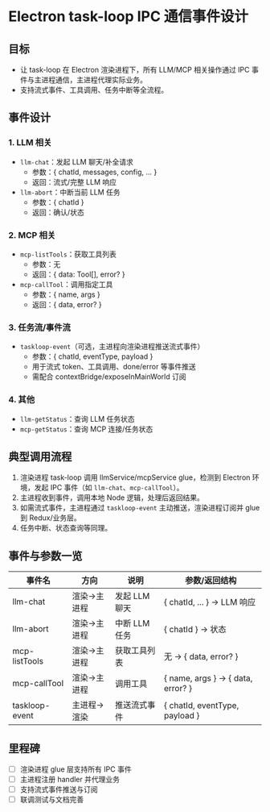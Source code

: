 # Electron task-loop IPC 通信事件设计

## 目标
- 让 task-loop 在 Electron 渲染进程下，所有 LLM/MCP 相关操作通过 IPC 事件与主进程通信，主进程代理实际业务。
- 支持流式事件、工具调用、任务中断等全流程。

## 事件设计

### 1. LLM 相关
- `llm-chat`：发起 LLM 聊天/补全请求
  - 参数：{ chatId, messages, config, ... }
  - 返回：流式/完整 LLM 响应
- `llm-abort`：中断当前 LLM 任务
  - 参数：{ chatId }
  - 返回：确认/状态

### 2. MCP 相关
- `mcp-listTools`：获取工具列表
  - 参数：无
  - 返回：{ data: Tool[], error? }
- `mcp-callTool`：调用指定工具
  - 参数：{ name, args }
  - 返回：{ data, error? }

### 3. 任务流/事件流
- `taskloop-event`（可选，主进程向渲染进程推送流式事件）
  - 参数：{ chatId, eventType, payload }
  - 用于流式 token、工具调用、done/error 等事件推送
  - 需配合 contextBridge/exposeInMainWorld 订阅

### 4. 其他
- `llm-getStatus`：查询 LLM 任务状态
- `mcp-getStatus`：查询 MCP 连接/任务状态

## 典型调用流程
1. 渲染进程 task-loop 调用 llmService/mcpService glue，检测到 Electron 环境，发起 IPC 事件（如 `llm-chat`、`mcp-callTool`）。
2. 主进程收到事件，调用本地 Node 逻辑，处理后返回结果。
3. 如需流式事件，主进程通过 `taskloop-event` 主动推送，渲染进程订阅并 glue 到 Redux/业务层。
4. 任务中断、状态查询等同理。

## 事件与参数一览
| 事件名         | 方向         | 说明             | 参数/返回结构 |
|----------------|--------------|------------------|--------------|
| llm-chat       | 渲染→主进程  | 发起 LLM 聊天    | { chatId, ... } → LLM 响应 |
| llm-abort      | 渲染→主进程  | 中断 LLM 任务    | { chatId } → 状态 |
| mcp-listTools  | 渲染→主进程  | 获取工具列表     | 无 → { data, error? } |
| mcp-callTool   | 渲染→主进程  | 调用工具         | { name, args } → { data, error? } |
| taskloop-event | 主进程→渲染  | 推送流式事件     | { chatId, eventType, payload } |

## 里程碑
- [ ] 渲染进程 glue 层支持所有 IPC 事件
- [ ] 主进程注册 handler 并代理业务
- [ ] 支持流式事件推送与订阅
- [ ] 联调测试与文档完善

